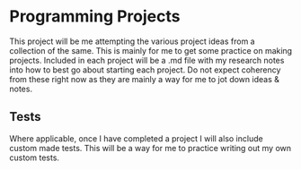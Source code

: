# Programming Projects

This project will be me attempting the various project ideas from a collection of the same. This is mainly for me to get some practice on making projects. Included in each project will be a .md file with my research notes into how to best go about starting each project. Do not expect coherency from these right now as they are mainly a way for me to jot down ideas & notes.

## Tests

Where applicable, once I have completed a project I will also include custom made tests. This will be a way for me to practice writing out my own custom tests.
